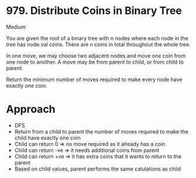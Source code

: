 # 979. Distribute Coins in Binary Tree

Medium

You are given the root of a binary tree with n nodes where each node in the tree has node.val coins. There are n coins in total throughout the whole tree.

In one move, we may choose two adjacent nodes and move one coin from one node to another. A move may be from parent to child, or from child to parent.

Return the minimum number of moves required to make every node have exactly one coin.

# Approach
- DFS 
- Return from a child to parent the number of moves required to make the child have exaclty one coin
- Child can return 0 => no move required as it already has a coin
- Child can return -ve => it needs additional coins from parent
- Child can return +ve => it has extra coins that it wants to return to the parent
- Based on child values, parent performs the same calulations as child